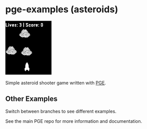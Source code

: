 # pge-examples (asteroids)

![screenshot1](screenshots/screenshot1.png)

Simple asteroid shooter game written with [PGE](https://github.com/C-D-Lewis/pge).


## Other Examples

Switch between branches to see different examples.

See the main PGE repo for more information and documentation.
